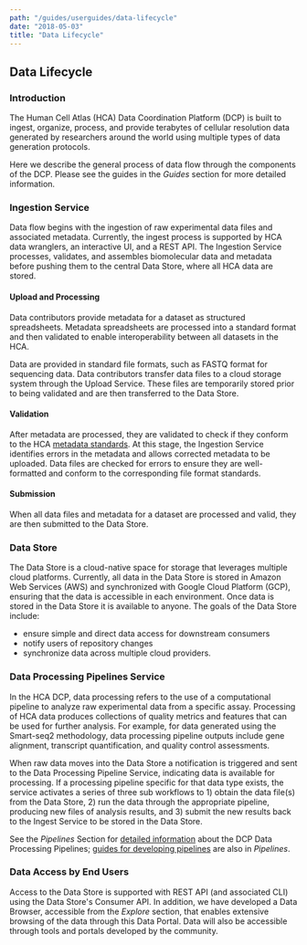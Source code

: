 ```yaml
---
path: "/guides/userguides/data-lifecycle"
date: "2018-05-03"
title: "Data Lifecycle"
---
```


## Data Lifecycle

### Introduction

The Human Cell Atlas (HCA) Data Coordination Platform (DCP) is built to ingest, organize, process, and provide terabytes of cellular resolution data generated by researchers around the world using multiple types of data generation protocols.

Here we describe the general process of data flow through the components of the DCP. Please see the guides in the *Guides* section for more detailed information.

### Ingestion Service

Data flow begins with the ingestion of raw experimental data files and associated metadata. Currently, the ingest process is supported by HCA data wranglers, an interactive UI, and a REST API. The Ingestion Service processes, validates, and assembles biomolecular data and metadata before pushing them to the central Data Store, where all HCA data are stored. 

#### Upload and Processing

Data contributors provide metadata for a dataset as structured spreadsheets. Metadata spreadsheets are processed into a standard format and then validated to enable interoperability between all datasets in the HCA.

Data are provided in standard file formats, such as FASTQ format for sequencing data. Data contributors transfer data files to a cloud storage system through the Upload Service. These files are temporarily stored prior to being validated and are then transferred to the Data Store.

#### Validation

After metadata are processed, they are validated to check if they conform to the HCA [metadata standards](/metadata/structure). At this stage, the Ingestion Service identifies errors in the metadata and allows corrected metadata to be uploaded. Data files are checked for errors to ensure they are well-formatted and conform to the corresponding file format standards.

#### Submission

When all data files and metadata for a dataset are processed and valid, they are then submitted to the Data Store.

### Data Store

The Data Store is a cloud-native space for storage that leverages multiple cloud platforms. Currently, all data in the Data Store is stored in Amazon Web Services (AWS) and synchronized with Google Cloud Platform (GCP), ensuring that the data is accessible in each environment. Once data is stored in the Data Store it is available to anyone. The goals of the Data Store include:

* ensure simple and direct data access for downstream consumers
* notify users of repository changes
* synchronize data across multiple cloud providers.


### Data Processing Pipelines Service

In the HCA DCP, data processing refers to the use of a computational pipeline to analyze raw experimental data from a specific assay. Processing of HCA data produces collections of quality metrics and features that can be used for further analysis. For example, for data generated using the Smart-seq2 methodology, data processing pipeline outputs include gene alignment, transcript quantification, and quality control assessments.

When raw data moves into the Data Store a notification is triggered and sent to the Data Processing Pipeline Service, indicating data is available for processing. If a processing pipeline specific for that data type exists, the service activates a series of three sub workflows to 1) obtain the data file(s) from the Data Store, 2) run the data through the appropriate pipeline, producing new files of analysis results, and 3) submit the new results back to the Ingest Service to be stored in the Data Store.

See the *Pipelines* Section for [detailed information](/pipelines) about the DCP Data Processing Pipelines; [guides for developing pipelines](/pipelines/community-pipelines/processing-pipelines/pipeline-processing-development-guides) are also in *Pipelines*.

### Data Access by End Users
Access to the Data Store is supported with REST API (and associated CLI) using the Data Store's Consumer API. In addition, we have developed a Data Browser, accessible from the *Explore* section, that enables extensive browsing of the data through this Data Portal. Data will also be accessible through tools and portals developed by the community.

